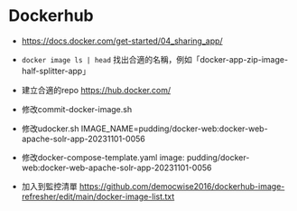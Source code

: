 # Dockerhub

- https://docs.docker.com/get-started/04_sharing_app/
- `docker image ls | head` 找出合適的名稱，例如「docker-app-zip-image-half-splitter-app」
- 建立合適的repo https://hub.docker.com/

- 修改commit-docker-image.sh
- 修改udocker.sh
IMAGE_NAME=pudding/docker-web:docker-web-apache-solr-app-20231101-0056

- 修改docker-compose-template.yaml
image: pudding/docker-web:docker-web-apache-solr-app-20231101-0056

- 加入到監控清單 https://github.com/democwise2016/dockerhub-image-refresher/edit/main/docker-image-list.txt